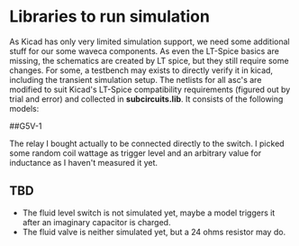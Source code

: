 # Libraries to run simulation

As Kicad has only very limited simulation support, we need some additional stuff for our some waveca components. As even the LT-Spice basics are missing, the schematics are created by LT spice, but they still require some changes. For some, a testbench may exists to directly verify it in kicad, including the transient simulation setup. The netlists for all asc's are modified to suit Kicad's LT-Spice compatibility requirements (figured out by trial and error) and collected in **subcircuits.lib**. It consists of the following models:

##G5V-1

The relay I bought actually to be connected directly to the switch. I picked some random coil wattage as trigger level and an arbitrary value for inductance as I haven't measured it yet.

## TBD
- The fluid level switch is not simulated yet, maybe a model triggers it after an imaginary capacitor is charged.
- The fluid valve is neither simulated yet, but a 24 ohms resistor may do.
